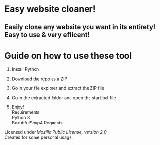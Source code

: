 # Easy website cloaner!   
    
## Easily clone any website you want in its entirety! Easy to use & very efficent!   
   
# Guide on how to use these tool     
    
1. Install Python  
      
2. Download the repo as a ZIP     
  
3. Go in your file explorer and extract the ZIP file 
    
4. Go in the extracted folder and open the start.bat file       
    
5. Enjoy!   
Requirements:   
    Python 3   
    BeautifulSoup4
    Requests  
  
Licensed under *Mozilla Public License, version 2.0*     
Created for some personal usage.   